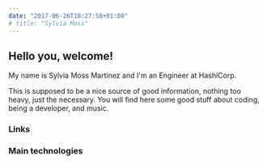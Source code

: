 ```yaml
---
date: "2017-06-26T18:27:58+01:00"
# title: "Sylvia Moss"
---
```


<link rel="stylesheet" href="https://use.fontawesome.com/releases/v5.4.1/css/all.css" integrity="sha384-5sAR7xN1Nv6T6+dT2mhtzEpVJvfS3NScPQTrOxhwjIuvcA67KV2R5Jz6kr4abQsz" crossorigin="anonymous">
<link href='//cdn.jsdelivr.net/devicons/1.8.0/css/devicons.min.css' rel='stylesheet'>
<link rel="stylesheet" href="https://cdn.rawgit.com/konpa/devicon/df6431e323547add1b4cf45992913f15286456d3/devicon.min.css">
<link rel="stylesheet" type="text/css" href="/assets/css/home.css">


<h2>Hello you, welcome!</h2>

My name is Sylvia Moss Martinez and I'm an Engineer at HashiCorp.    
   
This is supposed to be a nice source of good information, nothing too heavy, just the necessary. 
You will find here some good stuff about coding, being a developer, and music. 


<h3 id="technologies">Links</h3>
<div id="social-icons">
    <a href="https://www.linkedin.com/in/sylviamossm/">
      <i class="fab fa-linkedin-in"></i>
    </a>
    <a href="https://github.com/sylviamoss">
      <i class="fab fa-github"></i>
    </a>
    <a href="https://github.com/sylviamoss/sylviamoss.github.io/raw/master/SylviaMossResume.pdf" title="Resume">
      <i class="fas fa-download"></i>
    </a>
</div>

<h3 id="technologies">Main technologies</h3>
<div id="technologies-icons">
  <i class="devicon-go-plain" title="Golang"></i>
  <i class="fab fa-docker" title="Docker"></i>
  <i class="fab fa-aws" title="AWS"></i>
</div>

<!-- <h3 id="technologies">INTERESTS</h3>
<div id="technologies-icons">
  <i class="devicon-python-plain" title="Python"></i>
  <i class="devicon-react-original" title="React"></i>
</div>
</div>  -->